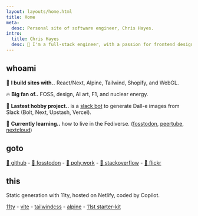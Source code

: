 ```yaml
---
layout: layouts/home.html
title: Home
meta:
  desc: Personal site of software engineer, Chris Hayes.
intro:
  title: Chris Hayes
  desc: 🌊 I'm a full-stack engineer, with a passion for frontend design
---
```


## <span class="text-fg inline-block py-1 px-2 bg-bg rounded-md">whoami</span>

🚧 **I build sites with..** React/Next, Alpine, Tailwind, Shopify, and WebGL.

🔥 **Big fan of..** FOSS, design, AI art, F1, and nuclear energy.

🔭 **Lastest hobby project..** is a [slack bot](https://dollybot.digitalsurgeons.com) to generate Dall-e images from Slack (Bolt, Next, Upstash, Vercel).

🌱 **Currently learning..** how to live in the Fediverse. ([fosstodon](https://fosstodon.org), [peertube](https://joinpeertube.org/), [nextcloud](https://nextcloud.com/))

## <span class="text-fg inline-block py-1 px-2 bg-bg rounded-md">goto</span>

[🐙 github](https://github.com/christopher-hayes) - <a rel="me" href="https://fosstodon.org/@chris_hayes">🐘 fosstodon</a> - [📄 poly.work](https://poly.work/chris-hayes) - [👨 stackoverflow](https://stackoverflow.com/users/2096769/chris-hayes) - [🤖 flickr](https://www.flickr.com/people/chris-hayes)

## <span class="text-fg inline-block py-1 px-2 bg-bg rounded-md">this</span>

Static generation with 11ty, hosted on Netlify, coded by Copilot.

[11ty](https://www.11ty.dev/) - [vite](https://vitejs.dev/) - [tailwindcss](https://tailwindcss.com/) - [alpine](https://github.com/alpinejs/alpine/) - [11st starter-kit](https://github.com/stefanfrede/11st-starter-kit/)
